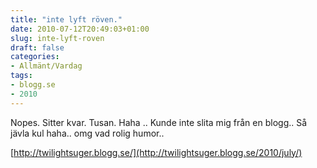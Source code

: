 ```yaml
---
title: "inte lyft röven."
date: 2010-07-12T20:49:03+01:00
slug: inte-lyft-roven
draft: false
categories:
- Allmänt/Vardag
tags:
- blogg.se
- 2010
---
```

Nopes. Sitter kvar. Tusan. Haha .. Kunde inte slita mig från en blogg.. Så jävla kul haha.. omg vad rolig humor..  
  
[http://twilightsuger.blogg.se/](http://twilightsuger.blogg.se/2010/july/)